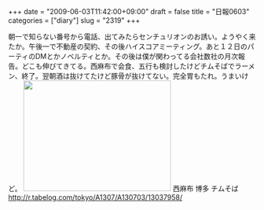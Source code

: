 +++
date = "2009-06-03T11:42:00+09:00"
draft = false
title = "日報0603"
categories = ["diary"]
slug = "2319"
+++

朝一で知らない番号から電話、出てみたらセンチュリオンのお誘い。ようやく来たか。午後一で不動産の契約、その後ハイスコアミーティング。あと１２日のパーティのDMとかノベルティとか。その後は僕が関わってる会社数社の月次報告。どこも伸びてきてる。西麻布で会食、五行も検討したけどチムそばでラーメン、終了。翌朝酒は抜けてたけど豚骨が抜けてない。完全胃もたれ。うまいけど。
<a href="http://ieiriblog.img.jugem.jp/20090609_558796.jpg"><img src="http://ieiriblog.img.jugem.jp/20090609_558796_t.jpg" width="300" height="225" alt="" class="pict" /></a>
西麻布 博多 チムそば
<a href="http://r.tabelog.com/tokyo/A1307/A130703/13037958/ " target="_blank">http://r.tabelog.com/tokyo/A1307/A130703/13037958/ </a>
